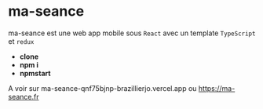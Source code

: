 # **ma-seance**
 
ma-seance est une web app mobile sous `React` avec un template `TypeScript` et `redux`

* **clone**
* **npm i**
* **npmstart** 

A voir sur ma-seance-qnf75bjnp-brazillierjo.vercel.app ou https://ma-seance.fr
